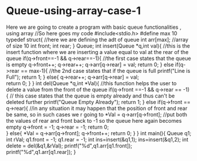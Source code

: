 # Queue-using-array-case-1
Here we are going to create a program with basic queue functionalities , using array
//So here goes my code
#include<stdio.h>
#define max 10
typedef struct{   //here we are defining the adt of queue
	int arr[max];   //array of size 10
	int front;
	int rear;
 } Queue;
int insert(Queue *q,int val){           //this is the insert function where we are inserting a value equal to val at the rear of the queue
	if(q->front==-1 && q->rear==-1){      //the first case states that the queue is empty
		q->front++;
		q->rear++;
		q->arr[q->rear] = val;
		return 0;
	}
	else if(q->rear == max-1){            //the 2nd case states that if the queue is full
		printf("Line is Full");
		return 1;
	}
	else{
		q->rear++;
		q->arr[q->rear] = val;	
		return 0;
	}
 }
int del(Queue *q,int *Val){               //this function helps the user to delete a value from the front of the queue
	if(q->front ==-1 && q->rear == -1){      // this case states that the queue is empty already and thus can't be deleted further
		printf("Queue Empty Already");
		return 1;
		}
	else if(q->front == q->rear){           //in any situation it may happen that the position of front and rear be same, so in such cases we r going to
		*Val = q->arr[q->front];		          //put both the values of rear and front back to -1 so the queue here again becomes empty
		q->front = -1;
		q->rear = -1;
		return 0;	
	}
	else{
		*Val = q->arr[q->front];
		q->front++;	
		return 0;
	}
 }
int main(){
Queue q1;
int rVal;
q1.front = -1;
q1.rear = -1;
int ins=insert(&q1,1);
ins=insert(&q1,2);
int delete = del(&q1,&rVal);
printf("%d",q1.arr[q1.front]);
printf("%d",q1.arr[q1.rear]);
 }
